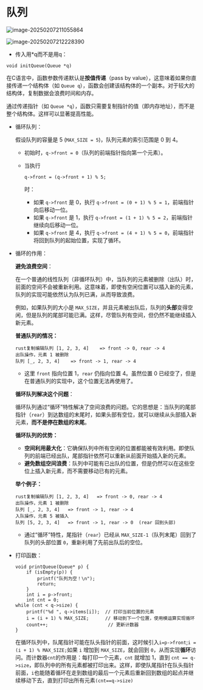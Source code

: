# 队列

![image-20250207211055864](https://cdn.jsdelivr.net/gh/xixiluyaoyao/Code@master/202502072110049.png)

![image-20250207212228390](https://cdn.jsdelivr.net/gh/xixiluyaoyao/Code@master/202502072122673.png)

- 传入用*q而不是用q：

```
void initQueue(Queue *q)
```

在C语言中，函数参数传递默认是**按值传递**（pass by value），这意味着如果你直接传递一个结构体（如 `Queue q`），函数会创建该结构体的一个副本。对于较大的结构体，复制数据会浪费时间和内存。

通过传递指针（如 `Queue *q`），函数只需要复制指针的值（即内存地址），而不是整个结构体。这样可以显著提高性能。

- 循环队列：

  假设队列的容量是 5 (`MAX_SIZE = 5`)，队列元素的索引范围是 0 到 4。

  - 初始时，`q->front = 0`（队列的前端指针指向第一个元素）。

  - 当执行 

    ```
    q->front = (q->front + 1) % 5;
    ```

     时：

    - 如果 `q->front` 是 0，执行 `q->front = (0 + 1) % 5 = 1`，前端指针向后移动一位。
    - 如果 `q->front` 是 1，执行 `q->front = (1 + 1) % 5 = 2`，前端指针继续向后移动一位。
    - 如果 `q->front` 是 4，执行 `q->front = (4 + 1) % 5 = 0`，前端指针将回到队列的起始位置，实现了循环。

- 循环的作用：

   **避免浪费空间**：

  在一个普通的线性队列（非循环队列）中，当队列的元素被删除（出队）时，前面的空间不会被重新利用。这意味着，即使有空闲位置可以插入新的元素，队列的实现可能依然认为队列已满，从而导致浪费。

  例如，如果队列的大小是 `MAX_SIZE`，并且元素被出队后，队列的**头部**变得空闲，但是队列的尾部可能已满。这样，尽管队列有空间，但仍然不能继续插入新元素。


   **普通队列的情况：**

  ```
  rust复制编辑队列 [1, 2, 3, 4]    => front -> 0, rear -> 4
  出队操作，元素 1 被删除
  队列 [_, 2, 3, 4]    => front -> 1, rear -> 4
  ```

  - 这里 `front` 指向位置 1，`rear` 仍指向位置 4。虽然位置 0 已经空了，但是在普通队列的实现中，这个位置无法再使用了。

   **循环队列解决这个问题**：

  循环队列通过“循环”特性解决了空间浪费的问题。它的思想是：当队列的尾部指针（`rear`）到达数组的末尾时，如果头部有空位，就可以继续从头部插入新元素，**而不是停在数组的末尾**。

  **循环队列的优势：**

  - **空间利用最大化**：它确保队列中所有空闲的位置都能被有效利用。即使队列的前端已经出队，尾部指针依然可以重新从前面开始插入新的元素。
  - **避免数组空间浪费**：队列中可能有已出队的位置，但是仍然可以在这些空位上插入新元素，而不需要移动已有的元素。

  **举个例子：**

  ```
  rust复制编辑队列 [1, 2, 3, 4]   => front -> 0, rear -> 4
  出队操作，元素 1 被删除
  队列 [_, 2, 3, 4]   => front -> 1, rear -> 4
  入队操作，元素 5 被插入
  队列 [5, 2, 3, 4]   => front -> 1, rear -> 0  (rear 回到头部)
  ```

  - 通过“循环”特性，尾指针（`rear`）已经从 `MAX_SIZE-1`（队列末尾）回到了队列的头部位置 `0`，重新利用了先前出队后的空位。

- 打印函数：

  ```
  void printQueue(Queue* p) {
      if (isEmpty(p)) {
          printf("队列为空！\n");
          return;
      }
      int i = p->front;
      int cnt = 0;
  while (cnt < q->size) {
      printf("%d ", q->items[i]);  // 打印当前位置的元素
      i = (i + 1) % MAX_SIZE;      // 移动到下一个位置，使用模运算实现循环
      count++;                      // 更新计数器
  }
  ```

  在循环队列中，队尾指针可能在队头指针的前面，这时候引入`i=p->front`;`i = (i + 1) % MAX_SIZE;`如果 `i` 增加到 `MAX_SIZE`，就会回到 `0`，从而实现**循环**访问。而计数器`cnt`的作用是：每打印一个元素，`cnt` 就增加 1，直到 `cnt == q->size`，即队列中的所有元素都被打印出来。这样，即使队尾指针在队头指针前面，`i`也能随着循环在走到数组的最后一个元素后重新回到数组的起点并继续移动下去，直到打印出所有元素`(cnt==q->size)`

  

